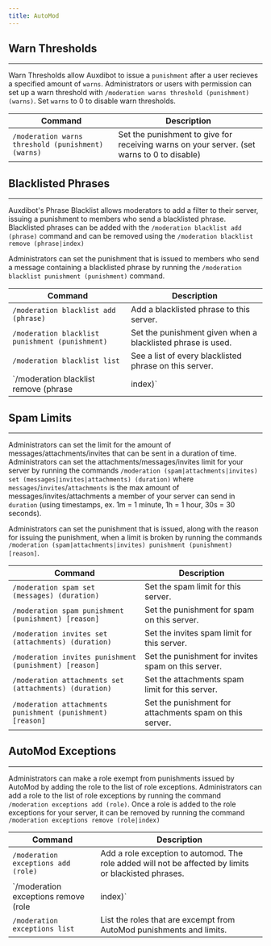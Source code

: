 ```yaml
---
title: AutoMod
---
```


## Warn Thresholds

-----

Warn Thresholds allow Auxdibot to issue a `punishment` after a user recieves a specified amount of `warns`. Administrators or users with permission can set up a warn threshold with `/moderation warns threshold (punishment) (warns)`. Set `warns` to 0 to disable warn thresholds.

| Command  | Description |
| ------------- | ------------------- |
| `/moderation warns threshold (punishment) (warns)`| Set the punishment to give for receiving warns on your server. (set warns to 0 to disable) |

## Blacklisted Phrases

-----

Auxdibot's Phrase Blacklist allows moderators to add a filter to their server, issuing a punishment to members who send a blacklisted phrase. Blacklisted phrases can be added with the `/moderation blacklist add (phrase)` command and can be removed using the `/moderation blacklist remove (phrase|index)`

Administrators can set the punishment that is issued to members who send a message containing a blacklisted phrase by running the `/moderation blacklist punishment (punishment)` command.

| Command  | Description |
| ------------- | ------------------- |
| `/moderation blacklist add (phrase)`| Add a blacklisted phrase to this server. |
| `/moderation blacklist punishment (punishment)`| Set the punishment given when a blacklisted phrase is used. |
| `/moderation blacklist list`| See a list of every blacklisted phrase on this server. |
| `/moderation blacklist remove (phrase|index)`| Remove a blacklisted phrase from the server. |

## Spam Limits

-----

Administrators can set the limit for the amount of messages/attachments/invites that can be sent in a duration of time. Administrators can set the attachments/messages/invites limit for your server by running the commands `/moderation (spam|attachments|invites) set (messages|invites|attachments) (duration)` where `messages`/`invites`/`attachments` is the max amount of messages/invites/attachments a member of your server can send in `duration` (using timestamps, ex. 1m = 1 minute, 1h = 1 hour, 30s = 30 seconds).

Administrators can set the punishment that is issued, along with the reason for issuing the punishment, when a limit is broken by running the commands `/moderation (spam|attachments|invites) punishment (punishment) [reason]`.

| Command  | Description |
| ------------- | ------------------- |
| `/moderation spam set (messages) (duration)`| Set the spam limit for this server. |
| `/moderation spam punishment (punishment) [reason]`| Set the punishment for spam on this server. |
| `/moderation invites set (attachments) (duration)`| Set the invites spam limit for this server. |
| `/moderation invites punishment (punishment) [reason]`| Set the punishment for invites spam on this server. |
| `/moderation attachments set (attachments) (duration)`| Set the attachments spam limit for this server. |
| `/moderation attachments punishment (punishment) [reason]`| Set the punishment for attachments spam on this server. |

## AutoMod Exceptions

----

Administrators can make a role exempt from punishments issued by AutoMod by adding the role to the list of role exceptions. Administrators can add a role to the list of role exceptions by running the command `/moderation exceptions add (role)`. Once a role is added to the role exceptions for your server, it can be removed by running the command `/moderation exceptions remove (role|index)`

| Command  | Description |
| ------------- | ------------------- |
| `/moderation exceptions add (role)`| Add a role exception to automod. The role added will not be affected by limits or blackisted phrases. |
| `/moderation exceptions remove (role|index)`| Remove an AutoMod role exception. If you've deleted the role, use the index parameter, which is the placement of the item on /moderation exceptions list. |
| `/moderation exceptions list`| List the roles that are excempt from AutoMod punishments and limits. |